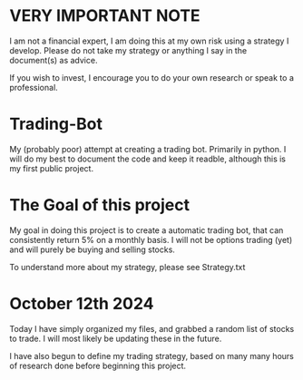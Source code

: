 # VERY IMPORTANT NOTE
I am not a financial expert, I am doing this at my own risk using a strategy I develop. Please do not take my strategy or anything I say in the document(s) as advice. 

If you wish to invest, I encourage you to do your own research or speak to a professional. 

# Trading-Bot
My (probably poor) attempt at creating a trading bot. Primarily in python. I will do my best to document the code and keep it readble, although this is my first public project. 

# The Goal of this project
My goal in doing this project is to create a automatic trading bot, that can consistently return 5% on a monthly basis. I will not be options trading (yet) and will purely be buying and selling stocks. 

To understand more about my strategy, please see Strategy.txt


# October 12th 2024
Today I have simply organized my files, and grabbed a random list of stocks to trade. I will most likely be updating these in the future. 

I have also begun to define my trading strategy, based on many many hours of research done before beginning this project. 